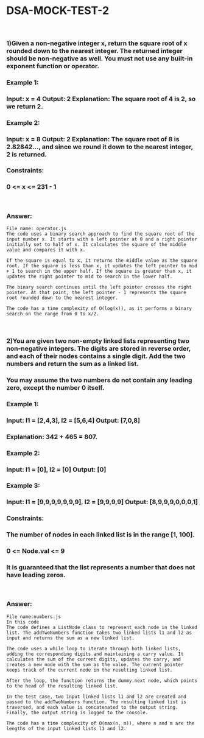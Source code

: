 # DSA-MOCK-TEST-2
<br>

### 1)Given a non-negative integer x, return the square root of x rounded down to the nearest integer. The returned integer should be non-negative as well. You must not use any built-in exponent function or operator. 

### Example 1:
### Input: x = 4 Output: 2 Explanation: The square root of 4 is 2, so we return 2.
### Example 2:

### Input: x = 8 Output: 2 Explanation: The square root of 8 is 2.82842..., and since we round it down to the nearest integer, 2 is returned.
### Constraints:

### 0 <= x <= 231 - 1

<br>

### Answer:

```
File name: operator.js
The code uses a binary search approach to find the square root of the input number x. It starts with a left pointer at 0 and a right pointer initially set to half of x. It calculates the square of the middle value and compares it with x.

If the square is equal to x, it returns the middle value as the square root. If the square is less than x, it updates the left pointer to mid + 1 to search in the upper half. If the square is greater than x, it updates the right pointer to mid to search in the lower half.

The binary search continues until the left pointer crosses the right pointer. At that point, the left pointer - 1 represents the square root rounded down to the nearest integer.

The code has a time complexity of O(log(x)), as it performs a binary search on the range from 0 to x/2.

``` 

<br>

### 2)You are given two non-empty linked lists representing two non-negative integers. The digits are stored in reverse order, and each of their nodes contains a single digit. Add the two numbers and return the sum as a linked list.

### You may assume the two numbers do not contain any leading zero, except the number 0 itself.


### Example 1:

### Input: l1 = [2,4,3], l2 = [5,6,4] Output: [7,0,8]
### Explanation: 342 + 465 = 807.

### Example 2:

### Input: l1 = [0], l2 = [0] Output: [0]

### Example 3:

### Input: l1 = [9,9,9,9,9,9,9], l2 = [9,9,9,9] Output: [8,9,9,9,0,0,0,1]

### Constraints:

### The number of nodes in each linked list is in the range [1, 100].
### 0 <= Node.val <= 9
### It is guaranteed that the list represents a number that does not have leading zeros.

<br>

### Answer:

```
File name:numbers.js
In this code
The code defines a ListNode class to represent each node in the linked list. The addTwoNumbers function takes two linked lists l1 and l2 as input and returns the sum as a new linked list.

The code uses a while loop to iterate through both linked lists, adding the corresponding digits and maintaining a carry value. It calculates the sum of the current digits, updates the carry, and creates a new node with the sum as the value. The current pointer keeps track of the current node in the resulting linked list.

After the loop, the function returns the dummy.next node, which points to the head of the resulting linked list.

In the test case, two input linked lists l1 and l2 are created and passed to the addTwoNumbers function. The resulting linked list is traversed, and each value is concatenated to the output string. Finally, the output string is logged to the console.

The code has a time complexity of O(max(n, m)), where n and m are the lengths of the input linked lists l1 and l2.
```
